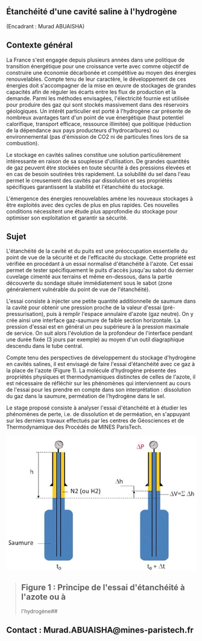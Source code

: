## Étanchéité d\'une cavité saline à l\'hydrogène

(Encadrant : Murad ABUAISHA)

## Contexte général

La France s'est engagée depuis plusieurs années dans une politique de transition énergétique pour une croissance verte avec comme objectif de construire une économie décarbonée et compétitive au moyen des énergies renouvelables. Compte tenu de leur caractère, le développement de ces énergies doit s\'accompagner de la mise en œuvre de stockages de grandes capacités afin de réguler les écarts entre les flux de production et la demande. Parmi les méthodes envisagées, l\'électricité fournie est utilisée pour produire des gaz qui sont stockés massivement dans des réservoirs géologiques. Un intérêt particulier est porté à l'hydrogène car présente de nombreux avantages tant d'un point de vue énergétique (haut potentiel calorifique, transport efficace, ressource illimitée) que politique (réduction de la dépendance aux pays producteurs d\'hydrocarbures) ou environnemental (pas d'émission de CO2 ni de particules fines lors de sa combustion).

Le stockage en cavités salines constitue une solution particulièrement intéressante en raison de sa souplesse d'utilisation. De grandes quantités de gaz peuvent être stockées en toute sécurité à des pressions élevées et en cas de besoin soutirées très rapidement. La solubilité du sel dans l\'eau permet le creusement des cavités par dissolution et ses propriétés spécifiques garantissent la stabilité et l\'étanchéité du stockage.

L\'émergence des énergies renouvelables amène les nouveaux stockages à être exploités avec des cycles de plus en plus rapides. Ces nouvelles conditions nécessitent une étude plus approfondie du stockage pour optimiser son exploitation et garantir sa sécurité.

## Sujet

L'étanchéité de la cavité et du puits est une préoccupation essentielle du point de vue de la sécurité et de l'efficacité du stockage. Cette propriété est vérifiée en procédant à un essai normalisé d'étanchéité à l'azote. Cet essai permet de tester spécifiquement le puits d'accès jusqu'au sabot du dernier cuvelage cimenté aux terrains et même en-dessous, dans la partie découverte du sondage située immédiatement sous le sabot (zone généralement vulnérable du point de vue de l'étanchéité).

L'essai consiste à injecter une petite quantité additionnelle de saumure dans la cavité pour obtenir une pression proche de la valeur d'essai (pré-pressurisation), puis à remplir l'espace annulaire d'azote (gaz neutre). On y crée ainsi une interface gaz-saumure de faible section horizontale. La pression d'essai est en général un peu supérieure à la pression maximale de service. On suit alors l'évolution de la profondeur de l'interface pendant une durée fixée (3 jours par exemple) au moyen d'un outil diagraphique descendu dans le tube central.

Compte tenu des perspectives de développement du stockage d\'hydrogène en cavités salines, il est envisagé de faire l\'essai d\'étanchéité avec ce gaz à la place de l\'azote (Figure 1). La molécule d'hydrogène présente des propriétés physiques et thermodynamiques distinctes de celles de l'azote, il est nécessaire de réfléchir sur les phénomènes qui interviennent au cours de l\'essai pour les prendre en compte dans son interprétation : dissolution du gaz dans la saumure, perméation de l\'hydrogène dans le sel.

Le stage proposé consiste à analyser l\'essai d\'étanchéité et à étudier les phénomènes de perte, i.e. de dissolution et de perméation, en s\'appuyant sur les derniers travaux effectués par les centres de Géosciences et de Thermodynamique des Procédés de MINES ParisTech.


![Foo](images/H2.png)
> ## Figure 1 : Principe de l'essai d\'étanchéité à l'azote ou à
> l\'hydrogène##

## Contact : Murad.ABUAISHA\@mines-paristech.fr
